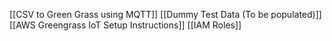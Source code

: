 [[CSV to Green Grass using MQTT]]
[[Dummy Test Data (To be populated)]]
[[AWS Greengrass IoT Setup Instructions]]
[[IAM Roles]]